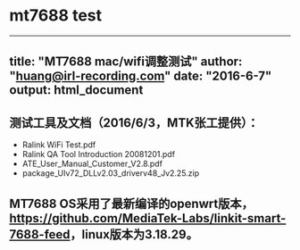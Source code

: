 # mt7688 test

---
title: "MT7688 mac/wifi调整测试"
author: "huang@irl-recording.com"
date: "2016-6-7"
output: html_document
---

## 测试工具及文档（2016/6/3，MTK张工提供）：

* Ralink WiFi Test.pdf
* Ralink QA Tool Introduction  20081201.pdf
* ATE_User_Manual_Customer_V2.8.pdf
* package_UIv72_DLLv2.03_driverv48_Jv2.25.zip


## MT7688 OS采用了最新编译的openwrt版本，<https://github.com/MediaTek-Labs/linkit-smart-7688-feed>，linux版本为3.18.29。

